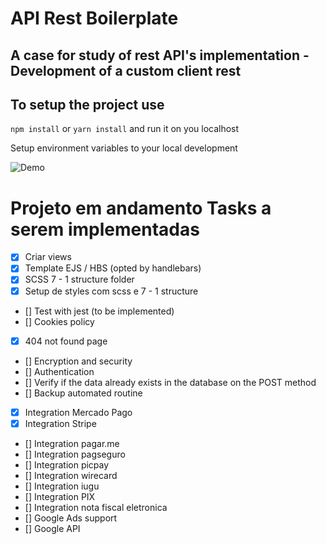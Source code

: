 # API Rest Boilerplate

## A case for study of rest API's implementation - Development of a custom client rest

## To setup the project use 

`npm install` or `yarn install` and run it on you localhost

Setup environment variables to your local development

<img src="/views/assets/img/demo/admin_rest_client.png" alt="Demo"/>

# Projeto em andamento Tasks a serem implementadas

 - [x] Criar views
 - [x] Template EJS / HBS (opted by handlebars)
 - [x] SCSS 7 - 1 structure folder
 - [x] Setup de styles com scss e 7 - 1 structure
 - [] Test with jest (to be implemented)
 - [] Cookies policy 
 - [x] 404 not found page
 - [] Encryption and security
 - [] Authentication
 - [] Verify if the data already exists in the database on the POST method
 - [] Backup automated routine
 - [X] Integration Mercado Pago
 - [X] Integration Stripe
 - [] Integration pagar.me
 - [] Integration pagseguro
 - [] Integration picpay
 - [] Integration wirecard
 - [] Integration iugu
 - [] Integration PIX
 - [] Integration nota fiscal eletronica
 - [] Google Ads support
 - [] Google API
